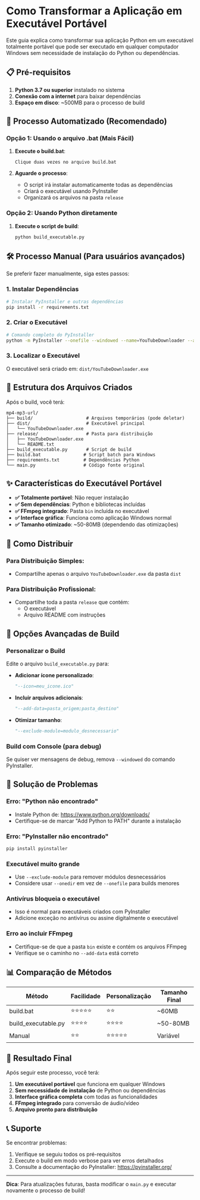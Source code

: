 # Como Transformar a Aplicação em Executável Portável

Este guia explica como transformar sua aplicação Python em um executável totalmente portável que pode ser executado em qualquer computador Windows sem necessidade de instalação do Python ou dependências.

## 📋 Pré-requisitos

1. **Python 3.7 ou superior** instalado no sistema
2. **Conexão com a internet** para baixar dependências
3. **Espaço em disco**: ~500MB para o processo de build

## 🚀 Processo Automatizado (Recomendado)

### Opção 1: Usando o arquivo .bat (Mais Fácil)

1. **Execute o build.bat**:
   ```
   Clique duas vezes no arquivo build.bat
   ```

2. **Aguarde o processo**:
   - O script irá instalar automaticamente todas as dependências
   - Criará o executável usando PyInstaller
   - Organizará os arquivos na pasta `release`

### Opção 2: Usando Python diretamente

1. **Execute o script de build**:
   ```bash
   python build_executable.py
   ```

## 🛠️ Processo Manual (Para usuários avançados)

Se preferir fazer manualmente, siga estes passos:

### 1. Instalar Dependências

```bash
# Instalar PyInstaller e outras dependências
pip install -r requirements.txt
```

### 2. Criar o Executável

```bash
# Comando completo do PyInstaller
python -m PyInstaller --onefile --windowed --name=YouTubeDownloader --add-data="bin;bin" --hidden-import=tkinter --hidden-import=yt_dlp --clean main.py
```

### 3. Localizar o Executável

O executável será criado em: `dist/YouTubeDownloader.exe`

## 📁 Estrutura dos Arquivos Criados

Após o build, você terá:

```
mp4-mp3-url/
├── build/                    # Arquivos temporários (pode deletar)
├── dist/                     # Executável principal
│   └── YouTubeDownloader.exe
├── release/                  # Pasta para distribuição
│   ├── YouTubeDownloader.exe
│   └── README.txt
├── build_executable.py       # Script de build
├── build.bat                # Script batch para Windows
├── requirements.txt         # Dependências Python
└── main.py                  # Código fonte original
```

## ✨ Características do Executável Portável

- **✅ Totalmente portável**: Não requer instalação
- **✅ Sem dependências**: Python e bibliotecas incluídas
- **✅ FFmpeg integrado**: Pasta `bin` incluída no executável
- **✅ Interface gráfica**: Funciona como aplicação Windows normal
- **✅ Tamanho otimizado**: ~50-80MB (dependendo das otimizações)

## 🎯 Como Distribuir

### Para Distribuição Simples:
- Compartilhe apenas o arquivo `YouTubeDownloader.exe` da pasta `dist`

### Para Distribuição Profissional:
- Compartilhe toda a pasta `release` que contém:
  - O executável
  - Arquivo README com instruções

## 🔧 Opções Avançadas de Build

### Personalizar o Build

Edite o arquivo `build_executable.py` para:

- **Adicionar ícone personalizado**:
  ```python
  "--icon=meu_icone.ico"
  ```

- **Incluir arquivos adicionais**:
  ```python
  "--add-data=pasta_origem;pasta_destino"
  ```

- **Otimizar tamanho**:
  ```python
  "--exclude-module=modulo_desnecessario"
  ```

### Build com Console (para debug)

Se quiser ver mensagens de debug, remova `--windowed` do comando PyInstaller.

## 🐛 Solução de Problemas

### Erro: "Python não encontrado"
- Instale Python de: https://www.python.org/downloads/
- Certifique-se de marcar "Add Python to PATH" durante a instalação

### Erro: "PyInstaller não encontrado"
```bash
pip install pyinstaller
```

### Executável muito grande
- Use `--exclude-module` para remover módulos desnecessários
- Considere usar `--onedir` em vez de `--onefile` para builds menores

### Antivírus bloqueia o executável
- Isso é normal para executáveis criados com PyInstaller
- Adicione exceção no antivírus ou assine digitalmente o executável

### Erro ao incluir FFmpeg
- Certifique-se de que a pasta `bin` existe e contém os arquivos FFmpeg
- Verifique se o caminho no `--add-data` está correto

## 📊 Comparação de Métodos

| Método | Facilidade | Personalização | Tamanho Final |
|--------|------------|----------------|---------------|
| build.bat | ⭐⭐⭐⭐⭐ | ⭐⭐ | ~60MB |
| build_executable.py | ⭐⭐⭐⭐ | ⭐⭐⭐⭐ | ~50-80MB |
| Manual | ⭐⭐ | ⭐⭐⭐⭐⭐ | Variável |

## 🎉 Resultado Final

Após seguir este processo, você terá:

1. **Um executável portável** que funciona em qualquer Windows
2. **Sem necessidade de instalação** de Python ou dependências
3. **Interface gráfica completa** com todas as funcionalidades
4. **FFmpeg integrado** para conversão de áudio/vídeo
5. **Arquivo pronto para distribuição**

## 📞 Suporte

Se encontrar problemas:

1. Verifique se seguiu todos os pré-requisitos
2. Execute o build em modo verbose para ver erros detalhados
3. Consulte a documentação do PyInstaller: https://pyinstaller.org/

---

**Dica**: Para atualizações futuras, basta modificar o `main.py` e executar novamente o processo de build!